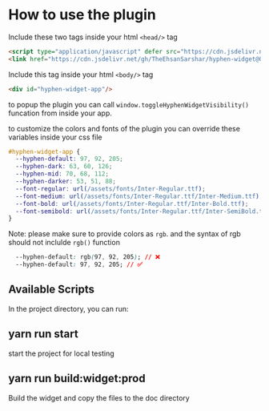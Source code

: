 # How to use the plugin

Include these two tags inside your html `<head/>` tag

```html
<script type="application/javascript" defer src="https://cdn.jsdelivr.net/gh/TheEhsanSarshar/hyphen-widget@0.1.4/doc/hyphen-widget.js"/>
<link href="https://cdn.jsdelivr.net/gh/TheEhsanSarshar/hyphen-widget@0.1.4/doc/main.css" rel="stylesheet" />
```
Include this tag inside your html `<body/>` tag
```html
<div id="hyphen-widget-app"/>
```

to popup the plugin you can call `window.toggleHyphenWidgetVisibility()` funcation from inside your app.

to customize the colors and fonts of the plugin
you can override these variables inside your css file
```css
#hyphen-widget-app {
  --hyphen-default: 97, 92, 205;
  --hyphen-dark: 63, 60, 126;
  --hyphen-mid: 70, 68, 112;
  --hyphen-darker: 53, 51, 88;
  --font-regular: url(/assets/fonts/Inter-Regular.ttf);
  --font-medium: url(/assets/fonts/Inter-Regular.ttf/Inter-Medium.ttf);
  --font-bold: url(/assets/fonts/Inter-Regular.ttf/Inter-Bold.ttf);
  --font-semibold: url(/assets/fonts/Inter-Regular.ttf/Inter-SemiBold.ttf);
}
```
Note: please make sure to provide colors as `rgb`. and the syntax of rgb should not inclulde `rgb()` function
```css
  --hyphen-default: rgb(97, 92, 205); // ❌
  --hyphen-default: 97, 92, 205; // ✅
```


## Available Scripts

In the project directory, you can run:

## yarn run start
start the project for local testing

## yarn run build:widget:prod
Build the widget and copy the files to the doc directory
